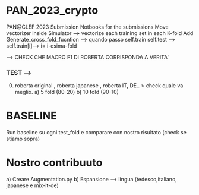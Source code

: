 # PAN_2023_crypto
PAN@CLEF 2023 Submission
Notbooks for the submissions
Move vectorizer inside Simulator --> vectorize each training set in each K-fold
Add Generate_cross_fold_fucntion --> quando passo self.train  self.test --> self.train[i]--> i= i-esima-fold

--> CHECK CHE MACRO F1 DI ROBERTA CORRISPONDA A VERITA'

### TEST --> 
0) roberta original , roberta japanese , roberta IT, DE.. > check quale va meglio. 
a) 5 fold (80-20)
b) 10 fold (90-10)

# BASELINE 
Run baseline su ogni test_fold e comparare con nostro risultato (check se stiamo sopra) 

# Nostro contribuuto 
a) Creare Augmentation.py
b) Espansione --> lingua (tedesco,italiano, japanese e mix-it-de)
